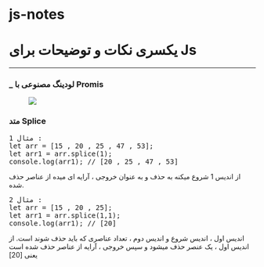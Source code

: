 # js-notes
<h1>یکسری نکات و توضیحات برای Js</h1>
<hr/>
<h3>_ لودینگ مصنوعی با Promis</h3>
<figure><img src="https://eapi.pcloud.com/getpubthumb?code=XZbxHgZS7SRElQ1FNk6RmGGIhJKd8C9Fke7&linkpassword=undefined&size=1444x776&crop=0&type=auto"></figure>
</hr>
<h3>متد Splice</h3>
<pre>
مثال 1 : 
let arr = [15 , 20 , 25 , 47 , 53];
let arr1 = arr.splice(1);
console.log(arr1); // [20 , 25 , 47 , 53]
</pre>
<p>از اندیس 1 شروع میکنه به حذف و به عنوان خروجی ، آرایه ای میده از عناصر حذف شده.</p>
<pre>
مثال 2 : 
let arr = [15 , 20 , 25];
let arr1 = arr.splice(1,1);
console.log(arr1); // [20]
</pre>
<p>اندیس اول ، اندیس شروع و اندیس دوم ، تعداد عناصری که باید حذف شوند است. از اندیس اول ، یک عنصر حذف میشود و سپس خروجی ، آرایه از عناصر حذف شده است یعنی [20]</p>

